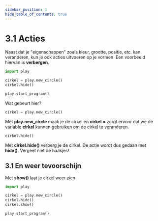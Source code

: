 ```yaml
---
sidebar_position: 1
hide_table_of_contents: true
---
```


# 3.1 Acties
Naast dat je "eigenschappen" zoals kleur, grootte, positie, etc. kan veranderen, kun je ook acties uitvoeren op je vormen.
Een voorbeeld hiervan is **verbergen**.

```python
import play 

cirkel = play.new_circle()
cirkel.hide()

play.start_program()
```

Wat gebeurt hier?

```python
cirkel = play.new_circle()
```
Met **play.new_circle** maak je de cirkel en **cirkel =** zorgt ervoor dat we de variable **cirkel** kunnen gebruiken om de cirkel te veranderen.

```python
cirkel.hide()
```
Met **cirkel.hide()** verberg je de cirkel.
De actie wordt dus gedaan met **hide()**. Vergeet niet de haakjes!

## 3.1 En weer tevoorschijn
Met **show()** laat je cirkel weer zien

```python
import play 

cirkel = play.new_circle()
cirkel.hide()
cirkel.show()

play.start_program()
```
